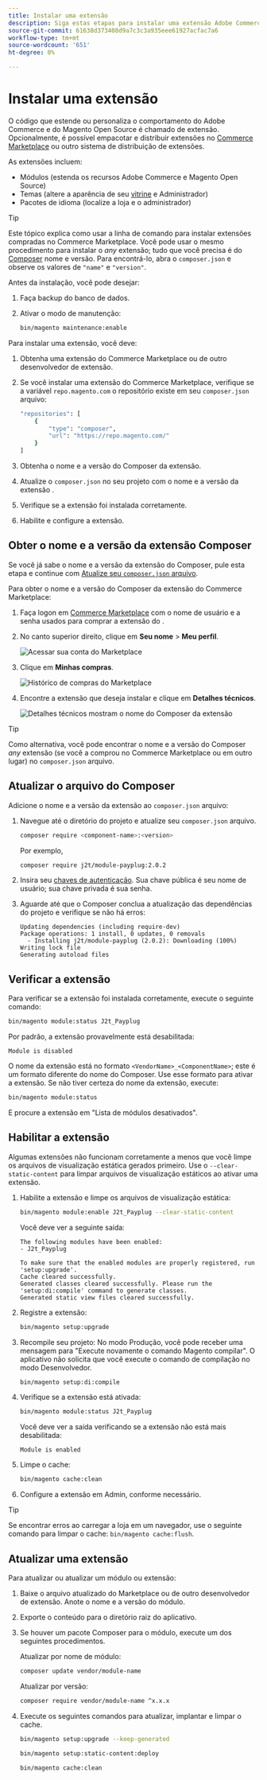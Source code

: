 ```yaml
---
title: Instalar uma extensão
description: Siga estas etapas para instalar uma extensão Adobe Commerce ou Magento Open Source.
source-git-commit: 61638d373408d9a7c3c3a935eee61927acfac7a6
workflow-type: tm+mt
source-wordcount: '651'
ht-degree: 0%

---
```



# Instalar uma extensão

O código que estende ou personaliza o comportamento do Adobe Commerce e do Magento Open Source é chamado de extensão. Opcionalmente, é possível empacotar e distribuir extensões no [Commerce Marketplace](https://marketplace.magento.com) ou outro sistema de distribuição de extensões.

As extensões incluem:

- Módulos (estenda os recursos Adobe Commerce e Magento Open Source)
- Temas (altere a aparência de seu [vitrine](https://glossary.magento.com/storefront) e Administrador)
- Pacotes de idioma (localize a loja e o administrador)

>[!TIP]
>
>Este tópico explica como usar a linha de comando para instalar extensões compradas no Commerce Marketplace. Você pode usar o mesmo procedimento para instalar o _any_ extensão; tudo que você precisa é do [Composer](https://glossary.magento.com/composer) nome e versão. Para encontrá-lo, abra o `composer.json` e observe os valores de `"name"` e `"version"`.

Antes da instalação, você pode desejar:

1. Faça backup do banco de dados.
1. Ativar o modo de manutenção:

   ```bash
   bin/magento maintenance:enable
   ```

Para instalar uma extensão, você deve:

1. Obtenha uma extensão do Commerce Marketplace ou de outro desenvolvedor de extensão.
1. Se você instalar uma extensão do Commerce Marketplace, verifique se a variável `repo.magento.com` o repositório existe em seu `composer.json` arquivo:

   ```bash
   "repositories": [
       {
           "type": "composer",
           "url": "https://repo.magento.com/"
       }
   ]
   ```

1. Obtenha o nome e a versão do Composer da extensão.
1. Atualize o `composer.json` no seu projeto com o nome e a versão da extensão .
1. Verifique se a extensão foi instalada corretamente.
1. Habilite e configure a extensão.

## Obter o nome e a versão da extensão Composer

Se você já sabe o nome e a versão da extensão do Composer, pule esta etapa e continue com [Atualize seu `composer.json` arquivo](#update-your-composer-file).

Para obter o nome e a versão do Composer da extensão do Commerce Marketplace:

1. Faça logon em [Commerce Marketplace](https://marketplace.magento.com) com o nome de usuário e a senha usados para comprar a extensão do .

1. No canto superior direito, clique em **Seu nome** > **Meu perfil**.

   ![Acessar sua conta do Marketplace](../../assets/installation/marketplace-my-profile.png)

1. Clique em **Minhas compras**.

   ![Histórico de compras do Marketplace](../../assets/installation//marketplace-my-purchases.png)

1. Encontre a extensão que deseja instalar e clique em **Detalhes técnicos**.

   ![Detalhes técnicos mostram o nome do Composer da extensão](../../assets/installation/marketplace-extension-technical-details.png)

>[!TIP]
>
>Como alternativa, você pode encontrar o nome e a versão do Composer _any_ extensão (se você a comprou no Commerce Marketplace ou em outro lugar) no `composer.json` arquivo.

## Atualizar o arquivo do Composer

Adicione o nome e a versão da extensão ao `composer.json` arquivo:

1. Navegue até o diretório do projeto e atualize seu `composer.json` arquivo.

   ```bash
   composer require <component-name>:<version>
   ```

   Por exemplo,

   ```bash
   composer require j2t/module-payplug:2.0.2
   ```

1. Insira seu [chaves de autenticação](../prerequisites/authentication-keys.md). Sua chave pública é seu nome de usuário; sua chave privada é sua senha.

1. Aguarde até que o Composer conclua a atualização das dependências do projeto e verifique se não há erros:

   ```terminal
   Updating dependencies (including require-dev)
   Package operations: 1 install, 0 updates, 0 removals
     - Installing j2t/module-payplug (2.0.2): Downloading (100%)
   Writing lock file
   Generating autoload files
   ```

## Verificar a extensão

Para verificar se a extensão foi instalada corretamente, execute o seguinte comando:

```bash
bin/magento module:status J2t_Payplug
```

Por padrão, a extensão provavelmente está desabilitada:

```terminal
Module is disabled
```

O nome da extensão está no formato `<VendorName>_<ComponentName>`; este é um formato diferente do nome do Composer. Use esse formato para ativar a extensão. Se não tiver certeza do nome da extensão, execute:

```bash
bin/magento module:status
```

E procure a extensão em &quot;Lista de módulos desativados&quot;.

## Habilitar a extensão

Algumas extensões não funcionam corretamente a menos que você limpe os arquivos de visualização estática gerados primeiro. Use o `--clear-static-content` para limpar arquivos de visualização estáticos ao ativar uma extensão.

1. Habilite a extensão e limpe os arquivos de visualização estática:

   ```bash
   bin/magento module:enable J2t_Payplug --clear-static-content
   ```

   Você deve ver a seguinte saída:

   ```terminal
   The following modules have been enabled:
   - J2t_Payplug
   
   To make sure that the enabled modules are properly registered, run 'setup:upgrade'.
   Cache cleared successfully.
   Generated classes cleared successfully. Please run the 'setup:di:compile' command to generate classes.
   Generated static view files cleared successfully.
   ```

1. Registre a extensão:

   ```bash
   bin/magento setup:upgrade
   ```

1. Recompile seu projeto: No modo Produção, você pode receber uma mensagem para &quot;Execute novamente o comando Magento compilar&quot;. O aplicativo não solicita que você execute o comando de compilação no modo Desenvolvedor.

   ```bash
   bin/magento setup:di:compile
   ```

1. Verifique se a extensão está ativada:

   ```bash
   bin/magento module:status J2t_Payplug
   ```

   Você deve ver a saída verificando se a extensão não está mais desabilitada:

   ```terminal
   Module is enabled
   ```

1. Limpe o cache:

   ```bash
   bin/magento cache:clean
   ```

1. Configure a extensão em Admin, conforme necessário.

>[!TIP]
>
>Se encontrar erros ao carregar a loja em um navegador, use o seguinte comando para limpar o cache: `bin/magento cache:flush`.

## Atualizar uma extensão

Para atualizar ou atualizar um módulo ou extensão:

1. Baixe o arquivo atualizado do Marketplace ou de outro desenvolvedor de extensão. Anote o nome e a versão do módulo.

1. Exporte o conteúdo para o diretório raiz do aplicativo.

1. Se houver um pacote Composer para o módulo, execute um dos seguintes procedimentos.

   Atualizar por nome de módulo:

   ```bash
   composer update vendor/module-name
   ```

   Atualizar por versão:

   ```bash
   composer require vendor/module-name ^x.x.x
   ```

1. Execute os seguintes comandos para atualizar, implantar e limpar o cache.

   ```bash
   bin/magento setup:upgrade --keep-generated
   ```

   ```bash
   bin/magento setup:static-content:deploy
   ```

   ```bash
   bin/magento cache:clean
   ```
